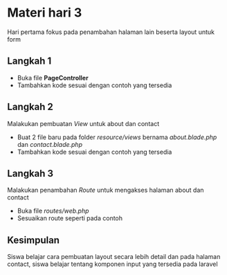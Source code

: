 # Materi hari 3

Hari pertama fokus pada penambahan halaman lain beserta layout untuk form

## Langkah 1
- Buka file **PageController**
- Tambahkan kode sesuai dengan contoh yang tersedia

## Langkah 2
Malakukan pembuatan *View* untuk about dan contact
- Buat 2 file baru pada folder *resource/views* bernama *about.blade.php* dan *contact.blade.php*
- Tambahkan kode sesuai dengan contoh yang tersedia

## Langkah 3
Malakukan penambahan *Route* untuk mengakses halaman about dan contact
- Buka file *routes/web.php*
- Sesuaikan route seperti pada contoh

## Kesimpulan
Siswa belajar cara pembuatan layout secara lebih detail dan pada halaman contact, siswa belajar tentang komponen input yang tersedia pada laravel
